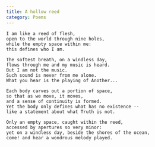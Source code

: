 ```yaml
---
title: A hollow reed
category: Poems
---
```


    I am like a reed of flesh,
    open to the world through nine holes,
    while the empty space within me:
    this defines who I am.

    The softest breath, on a windless day,
    flows through me and my music is heard.
    But I am not the music.
    Such sound is never from me alone.
    What you hear is the playing of Another...

    Each body carves out a portion of space,
    so that as we move, it moves,
    and a sense of continuity is formed.
    Yet the body only defines what has no existence --
    like a statement about what Truth is not.

    Only an empty space, caught within the reed,
    accessed by apertures so very minor:
    yet on a windless day, beside the shores of the ocean,
    come! and hear a wondrous melody played.


